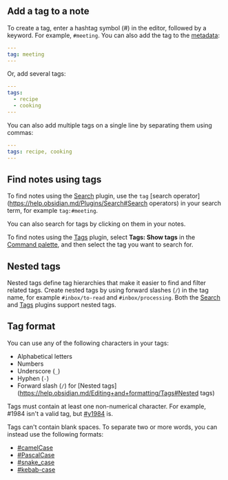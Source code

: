 ## Add a tag to a note
To create a tag, enter a hashtag symbol (#) in the editor, followed by a keyword. For example, `#meeting`.
You can also add the tag to the [metadata](https://help.obsidian.md/Editing+and+formatting/Metadata):

```yaml
---
tag: meeting
---
```

Or, add several tags:

```yaml
---
tags:
  - recipe
  - cooking
---
```

You can also add multiple tags on a single line by separating them using commas:

```yaml
---
tags: recipe, cooking
---
```

## Find notes using tags

To find notes using the [Search](https://help.obsidian.md/Plugins/Search) plugin, use the `tag` [search operator](https://help.obsidian.md/Plugins/Search#Search operators) in your search term, for example `tag:#meeting`.

You can also search for tags by clicking on them in your notes.

To find notes using the [Tags](https://help.obsidian.md/Plugins/Tags) plugin, select **Tags: Show tags** in the [Command palette](https://help.obsidian.md/Plugins/Command+palette), and then select the tag you want to search for.

## Nested tags

Nested tags define tag hierarchies that make it easier to find and filter related tags.
Create nested tags by using forward slashes (`/`) in the tag name, for example `#inbox/to-read` and `#inbox/processing`.
Both the [Search](https://help.obsidian.md/Plugins/Search) and [Tags](https://help.obsidian.md/Plugins/Tags) plugins support nested tags.

## Tag format

You can use any of the following characters in your tags:

-   Alphabetical letters
-   Numbers
-   Underscore (`_`)
-   Hyphen (`-`)
-   Forward slash (`/`) for [Nested tags](https://help.obsidian.md/Editing+and+formatting/Tags#Nested tags)

Tags must contain at least one non-numerical character. For example, #1984 isn't a valid tag, but [#y1984](https://publish.obsidian.md//#y1984) is.

Tags can't contain blank spaces. To separate two or more words, you can instead use the following formats:

-   [#camelCase](https://publish.obsidian.md//#camelCase)
-   [#PascalCase](https://publish.obsidian.md//#PascalCase)
-   [#snake\_case](https://publish.obsidian.md//#snake_case)
-   [#kebab-case](https://publish.obsidian.md//#kebab-case)